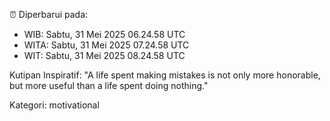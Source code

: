 ⏰ Diperbarui pada:
- WIB: Sabtu, 31 Mei 2025 06.24.58 UTC
- WITA: Sabtu, 31 Mei 2025 07.24.58 UTC
- WIT: Sabtu, 31 Mei 2025 08.24.58 UTC

Kutipan Inspiratif:
"A life spent making mistakes is not only more honorable, but more useful than a life spent doing nothing."


Kategori: motivational

